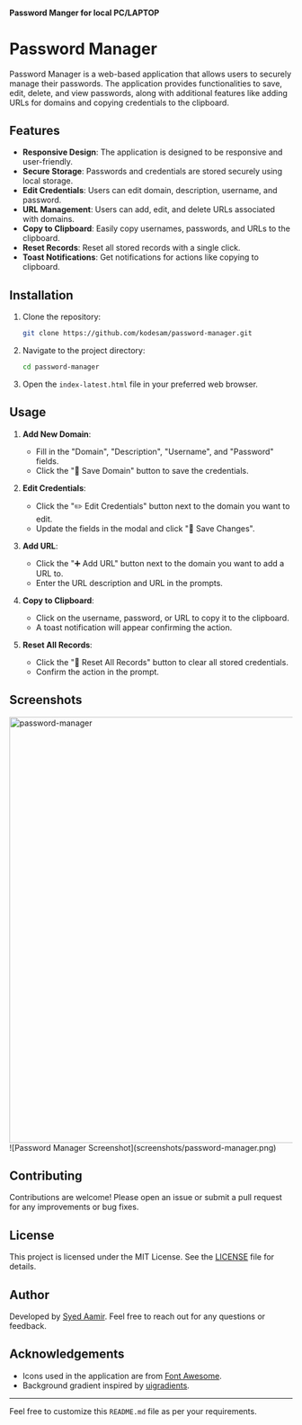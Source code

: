 #### Password Manger for local PC/LAPTOP ####

# Password Manager

Password Manager is a web-based application that allows users to securely manage their passwords. The application provides functionalities to save, edit, delete, and view passwords, along with additional features like adding URLs for domains and copying credentials to the clipboard.

## Features

- **Responsive Design**: The application is designed to be responsive and user-friendly.
- **Secure Storage**: Passwords and credentials are stored securely using local storage.
- **Edit Credentials**: Users can edit domain, description, username, and password.
- **URL Management**: Users can add, edit, and delete URLs associated with domains.
- **Copy to Clipboard**: Easily copy usernames, passwords, and URLs to the clipboard.
- **Reset Records**: Reset all stored records with a single click.
- **Toast Notifications**: Get notifications for actions like copying to clipboard.

## Installation

1. Clone the repository:
    ```bash
    git clone https://github.com/kodesam/password-manager.git
    ```
2. Navigate to the project directory:
    ```bash
    cd password-manager
    ```
3. Open the `index-latest.html` file in your preferred web browser.

## Usage

1. **Add New Domain**:
   - Fill in the "Domain", "Description", "Username", and "Password" fields.
   - Click the "💾 Save Domain" button to save the credentials.

2. **Edit Credentials**:
   - Click the "✏️ Edit Credentials" button next to the domain you want to edit.
   - Update the fields in the modal and click "💾 Save Changes".

3. **Add URL**:
   - Click the "➕ Add URL" button next to the domain you want to add a URL to.
   - Enter the URL description and URL in the prompts.

4. **Copy to Clipboard**:
   - Click on the username, password, or URL to copy it to the clipboard.
   - A toast notification will appear confirming the action.

5. **Reset All Records**:
   - Click the "🔄 Reset All Records" button to clear all stored credentials.
   - Confirm the action in the prompt.

## Screenshots

<img width="758" alt="password-manager" src="https://github.com/user-attachments/assets/c1f5de03-aa4a-4189-9f3d-9054bb3dea64" />
![Password Manager Screenshot](screenshots/password-manager.png)

## Contributing

Contributions are welcome! Please open an issue or submit a pull request for any improvements or bug fixes.

## License

This project is licensed under the MIT License. See the [LICENSE](LICENSE) file for details.

## Author

Developed by [Syed Aamir](https://github.com/kodesam). Feel free to reach out for any questions or feedback.

## Acknowledgements

- Icons used in the application are from [Font Awesome](https://fontawesome.com/).
- Background gradient inspired by [uigradients](https://uigradients.com/).

---

Feel free to customize this `README.md` file as per your requirements.

